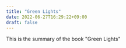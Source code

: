 ```yaml
---
title: "Green Lights"
date: 2022-06-27T16:29:22+09:00
draft: false
---
```


This is the summary of the book "Green Lights"
